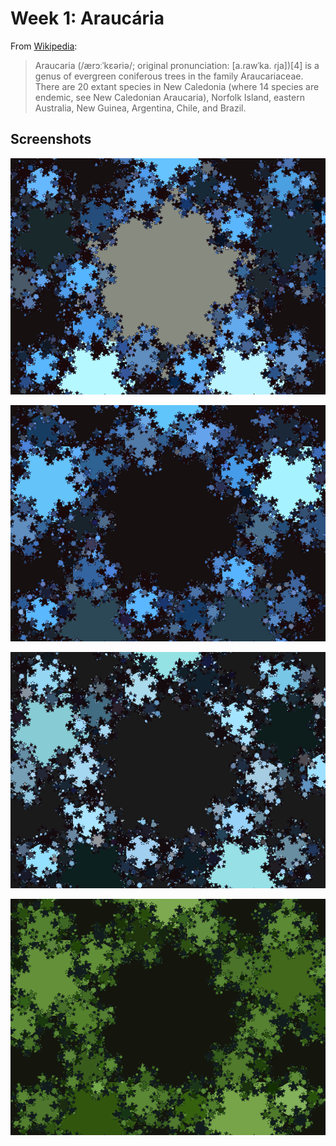 # Week 1: Araucária

From [Wikipedia](https://en.wikipedia.org/wiki/Araucaria):

> Araucaria (/ærɔːˈkɛəriə/; original pronunciation: [a.ɾawˈka. ɾja])[4] is a genus of evergreen coniferous trees in the family Araucariaceae. There are 20 extant species in New Caledonia (where 14 species are endemic, see New Caledonian Araucaria), Norfolk Island, eastern Australia, New Guinea, Argentina, Chile, and Brazil.

## Screenshots

![](Finland/docs/2018-5-13-19-16-51-kuusi.png)

![](Finland/docs/2018-5-13-19-17-13-kuusi.png)

![](Finland/docs/2018-5-13-19-17-42-kuusi.png)

![](Finland/docs/2018-5-13-19-20-43-kuusi.png)
